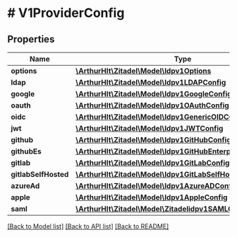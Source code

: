 # # V1ProviderConfig

## Properties

Name | Type | Description | Notes
------------ | ------------- | ------------- | -------------
**options** | [**\ArthurHlt\Zitadel\Model\Idpv1Options**](Idpv1Options.md) |  | [optional]
**ldap** | [**\ArthurHlt\Zitadel\Model\Idpv1LDAPConfig**](Idpv1LDAPConfig.md) |  | [optional]
**google** | [**\ArthurHlt\Zitadel\Model\Idpv1GoogleConfig**](Idpv1GoogleConfig.md) |  | [optional]
**oauth** | [**\ArthurHlt\Zitadel\Model\Idpv1OAuthConfig**](Idpv1OAuthConfig.md) |  | [optional]
**oidc** | [**\ArthurHlt\Zitadel\Model\Idpv1GenericOIDCConfig**](Idpv1GenericOIDCConfig.md) |  | [optional]
**jwt** | [**\ArthurHlt\Zitadel\Model\Idpv1JWTConfig**](Idpv1JWTConfig.md) |  | [optional]
**github** | [**\ArthurHlt\Zitadel\Model\Idpv1GitHubConfig**](Idpv1GitHubConfig.md) |  | [optional]
**githubEs** | [**\ArthurHlt\Zitadel\Model\Idpv1GitHubEnterpriseServerConfig**](Idpv1GitHubEnterpriseServerConfig.md) |  | [optional]
**gitlab** | [**\ArthurHlt\Zitadel\Model\Idpv1GitLabConfig**](Idpv1GitLabConfig.md) |  | [optional]
**gitlabSelfHosted** | [**\ArthurHlt\Zitadel\Model\Idpv1GitLabSelfHostedConfig**](Idpv1GitLabSelfHostedConfig.md) |  | [optional]
**azureAd** | [**\ArthurHlt\Zitadel\Model\Idpv1AzureADConfig**](Idpv1AzureADConfig.md) |  | [optional]
**apple** | [**\ArthurHlt\Zitadel\Model\Idpv1AppleConfig**](Idpv1AppleConfig.md) |  | [optional]
**saml** | [**\ArthurHlt\Zitadel\Model\Zitadelidpv1SAMLConfig**](Zitadelidpv1SAMLConfig.md) |  | [optional]

[[Back to Model list]](../../README.md#models) [[Back to API list]](../../README.md#endpoints) [[Back to README]](../../README.md)
